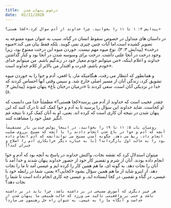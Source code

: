 ```yaml
---
title:  درعوض پنهان شدن
date:  01/11/2020
---
```


`پیدایش ۳: ۱ تا ۱۱ را بخوانید. چرا خداوند از آدم سوال کرد،«کجا هستی؟»`

در داستان های متداول در خصوص سقوط انسان در گناه، سیب به عنوان میوه ممنوعه به تصویر کشیده است.اما آیات چنین چیزی نمی گویند. بلکه فقط بیان می کند:«میوه درخت» (پیدایش ۳: ۳). نوع میوه مهم نیست. خوردن میوه این درخت ممنوع بود، زیرا وجود درخت در آنجا علتی داشت. درخت برای وسوسه شدن در آنجا بود و کنار گذاشتن خداوند و اعلام اینکه، «من میتوانم خودم معیار خود در زندگیم باشم. من میتوانم خدای خودم باشم. قدرت و اقتدار من بالاتر از کلام خداوند است».

و همانطور که انتظار می رفت، هنگامیکه مار، یا افعی، آدم و حوا را به خوردن میوه تشویق کرد، زندگی آنان از مسیر اصلی خارج شد. و سپس وقتی آنها احساس کردند که خدا در نزدیکی آنان است، سعی کردند تا «درمیان درختان باغ» پنهان شوند (پیدایش ۳: ۸).

چقدر عجیب است که خداوند از آدم می پرسد«کجا هستی؟» مطمئناً خدا می دانست که او کجاست. شاید خداوند این سؤال را پرسید تا به آدم و حوا کمک کند تا درک کنند که این پنهان شدن در نتیجه آن کاری است که کرده اند. یعنی، او به آنان کمک کرد تا نتیجه غم انگیز عمل خود را مشاهده کنند.

`رومیان باب ۵: ۱۱ تا ۱۹ را بخوانید، در اینجا پولس چندین بار مستقیماً آنچه که آدم و حوا در باغ عدن انجام دادند را با آنچه که مسیح برروی صلیب انجام داد، ربط می دهد. چگونه آمدن مسیح می تواندآنچه که آدم انجام داده بود را به حالت اول بازگرداند؟ [یا به عبارت دیگر خرابکاری آدم را اصلاح و جبران کند؟]`

میتوان استدلال کرد که نقشه نجات، واکنش خداوند در پاسخ به آنچه بود که آدم و حوا انجام داده بودند. آنان از شرم و تقصیر کار خود از حضور خداوند پنهان شدند و خدا آمد تا آنان را نجات دهد. به گونه ای، ما هم همین کار را کرده ایم و عیسی آمد تا ما را نجات دهد. از اینرو شاید از ما هم همین سؤال بشود «کجایی؟»  یعنی، شما در رابطه خود با عیسی، در گناه و تقصیر، در کجا ایستاده اید، و عیسی چه کاری انجام داده است تا شما را نجات دهد؟

`هر چیز دیگری که آموزش مسیحی در بر داشته باشد، چرا باید در بر داشته باشد و حتی بر واقعیتی تاکید می ورزد که حالت طبیعی ما پنهان شدن از خداست و آنگاه ما را به عیسی، به عنوان راه حل رهنمون می سازد؟`